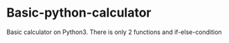# Basic-python-calculator
Basic calculator on Python3. There is only 2 functions and if-else-condition

